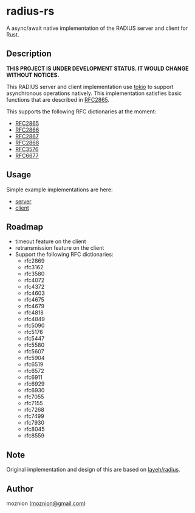 # radius-rs

A async/await native implementation of the RADIUS server and client for Rust.

## Description

**THIS PROJECT IS UNDER DEVELOPMENT STATUS. IT WOULD CHANGE WITHOUT NOTICES.**

This RADIUS server and client implementation use [tokio](https://tokio.rs/) to support asynchronous operations natively. This implementation satisfies basic functions that are described in [RFC2865](https://tools.ietf.org/html/rfc2865).

This supports the following RFC dictionaries at the moment:

- [RFC2865](https://tools.ietf.org/html/rfc2865)
- [RFC2866](https://tools.ietf.org/html/rfc2866)
- [RFC2867](https://tools.ietf.org/html/rfc2867)
- [RFC2868](https://tools.ietf.org/html/rfc2868)
- [RFC3576](https://tools.ietf.org/html/rfc3576)
- [RFC6677](https://tools.ietf.org/html/rfc6677)

## Usage

Simple example implementations are here:

- [server](./examples/server.rs)
- [client](./examples/client.rs)

## Roadmap

- timeout feature on the client
- retransmission feature on the client
- Support the following RFC dictionaries:
  - rfc2869
  - rfc3162
  - rfc3580
  - rfc4072
  - rfc4372
  - rfc4603
  - rfc4675
  - rfc4679
  - rfc4818
  - rfc4849
  - rfc5090
  - rfc5176
  - rfc5447
  - rfc5580
  - rfc5607
  - rfc5904
  - rfc6519
  - rfc6572
  - rfc6911
  - rfc6929
  - rfc6930
  - rfc7055
  - rfc7155
  - rfc7268
  - rfc7499
  - rfc7930
  - rfc8045
  - rfc8559

## Note

Original implementation and design of this are based on [layeh/radius](https://github.com/layeh/radius).

## Author

moznion (<moznion@gmail.com>)

